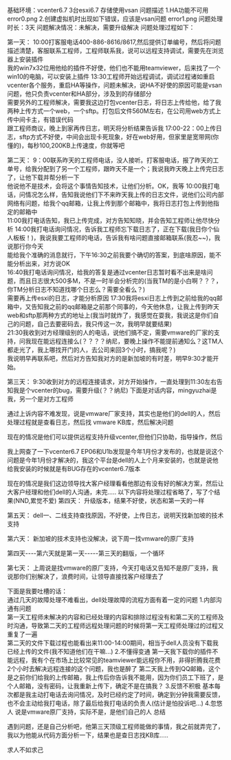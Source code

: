 基础环境：vcenter6.7 3台esxi6.7 存储使用vsan
问题描述
1.HA功能不可用
error0.png
2.创建虚拟机时出现如下错误，应该是vsan问题
error1.png
问题处理时长：3天
问题解决情况：未解决，需要升级解决
问题处理过程如下：

第一天：
10:00打客服电话400-886-8616/8617,然后提供订单编号，然后将问题描述清楚，客服联系工程师，工程师联系我，说可以远程支持调试，需要先在浏览器上安装插件  
我的win7x32位用他给的插件不好使，他们也不能用teamviewer，后来找了一个win10的电脑，可以安装上插件
13:30工程师开始远程调试，调试过程诸如重启vcenter各个服务，重启HA等操作，问题未解决，说HA不好使的原因可能是vsan问题，他只负责vcenter和HA部分，涉及到的存储部分  
需要另外的工程师解决，需要我这边打包vcenter日志，将日志上传给他，给了我两种上传方式一个web，一个sftp。打包后文件560M左右，在公司用web方式上传中间卡主，有错误代码  
跟工程师商议，晚上到家再传日志，明天将分析结果告诉我
17:00-22：00上传日志，sftp方式不好使，中间会出现卡死现象，好在web好用，但家里是宽带网(你懂的)，每秒100,200KB上传速度，你就等吧  


第二天：
9：00联系昨天的工程师电话，没人接听。打客服电话，报了昨天的工单号，给我分配到了另一个工程师，跟昨天不是一个；我说我昨天晚上上传完日志了，让他下载并帮分析一下  
他说他不是技术，会将这个事情告知技术，让他们分析。OK，我等
10:00我打电话，问情况怎么样，告知我说他们下不来昨天我上传的日志文件，说他们公司内部网络有问题，给我个qq邮箱，让我上传到那个邮箱中，我将日志打包上传到他指定的邮箱中  
11:00我打电话告知，我已上传完成，对方告知知晓，并会告知工程师让他尽快分析
14:00我打电话询问情况，告诉我工程师忘下载日志了，正在下载(我日你个仙人板板！)，我说我要工程师的电话，告诉我有啥问题直接邮箱联系(我忍~~)，我说那行你今天  
能给我个准确的消息就行，下午16:30之前我要个确切的答案，到底啥原因，能不能分析出来，对方说OK  
16:40我打电话询问情况，给我的答复是通过vcenter日志暂时看不出来是啥问题，而且日志很大500多M，不是一时半会分析完的(当我TM的是小白啊？？？，你TM分析日志不知道找哪个日志么？需要全看么？)  
需要再上传esxi的日志，才能分析原因
17:30我将esxi日志上传到之前给我的qq邮箱中，又告知我之前的qq邮箱是之前那个同事的，今天他休息，让我上传到昨天web和sftp那两种方式的地址上(我当时就炸了，我感觉在耍我，我说这是你们自己的问题，自己去要密码去，我只传这一次，我明早就要结果)  
21:30我收到对方经理级别的人的电话，说他们搞不定，需要vmware的厂家的支持，问我现在能远程连接么(？？？？纳尼，要晚上操作不能提前通知么？这TM人都走光了，我上哪找开门的人，去公司来回3个小时，搞我呢？)  
我说明早再联系吧，然后对方告知我对方的是新加坡的有时差，明早9:30才能开始。

第三天：
9:30收到对方的远程连接请求，对方开始操作，一直处理到11:30左右告知我是个vcenter的bug，需要升级(？？纳尼)
下面是对话内容，mingyuzhai是我，另一个是对方工程师

通过上诉内容不难发现，说是vmware厂家支持，其实也是他们的dell的人，然后处理过程就是查看日志，然后找 vmware KB库，然后解决问题

现在的情况是他们可以提供远程支持升级vcenter,但他们只协助，指导操作，然后

我上网查了一下vcenter6.7 EP06和U1b发现是今年1月份才发布的，也就是说这个问题是今年1月份才解决的，我这个平台是dell的人上个月来安装的，也就是说他给我安装的时候就是有BUG存在的vcenter6.7版本  

现在的情况是我们这边领导找大客户经理看看他那边有没有好的解决方案，然后让大客户经理和他们dell的人沟通，未完.....
以下内容将处理过程省略了，写了个结果(NND,累觉不爱)
第四天：
升级版本，结果不好使，状态和第一天的一样

第五天：
dell一、二线支持查找原因，不好使，上传日志，说明天找新加坡的技术支持

第六天：
新加坡的技术支持也没解决，说下周一找vmware的原厂支持

第四天----第六天就是第一天-----第三天的翻版，一个循环

第七天：
上周说是找vmware的原厂支持，今天打电话又告知不是原厂支持，我说那你们别解决了，浪费时间，让领导直接找客户经理去了

下面是我要吐槽的话：  
通过几天的故障处理不难看出，dell处理故障的流程方面有着一定的问题
1.内部沟通有问题  
第一天工程师未解决的内容和已经处理的内容和排除过程没有和第二天的工程师及时沟通，导致第二天的工程师远程处理问题的时候将第一天工程师处理过的过程又重复了一遍  
第二天的文件下载过程也能看出来11:00-14:00期间，相当于dell人员没有下载我已经上传的文件(我不知道他们在干嘛...)
2.不懂得变通
第一天我下载你的插件不能远程，我有个在市场上比较常见的teamviewer能远程你不用，非得折腾我花费2个小时去解决远程连接的这个问题，我也是醉了
第二天我上传到QQ邮箱，这个是之前你们给我的上传邮箱，我上传后你告诉我不能用，因为你们员工下班了，是个人邮箱，没有密码，让我重新上传下，确定不是在搞我？
3.反馈不积极
基本每次都是我主动打电话去询问情况，及时已经约定了时间，确定到分钟我需要反馈，也不会主动给我打电话，除了最后给我打电话的负责人(估计是怕投诉吧...)
4.忽悠人
说是vmware原厂支持，实际不是，是他们自己的人
总结

遇到问题，还是自己分析吧，他第三天顶级工程师能做的事情，我之前就弄完了，我以为他能从代码方面分析一下，结果也是查日志找KB库.....  

求人不如求己  






